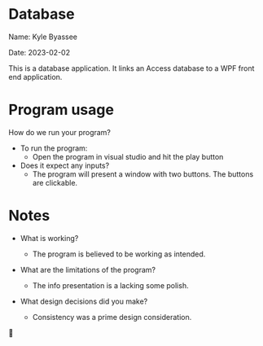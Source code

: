 # Database
Name: Kyle Byassee

Date: 2023-02-02

This is a database application. It links an Access database to a WPF front end application.


# Program usage
How do we run your program?
* To run the program:
  * Open the program in visual studio and hit the play button
* Does it expect any inputs?
  * The program will present a window with two buttons. The buttons are clickable.

# Notes
* What is working?
  * The program is believed to be working as intended.
* What are the limitations of the program?
  * The info presentation is a lacking some polish.
  
* What design decisions did you make?
  * Consistency was a prime design consideration.
  
:tada:
